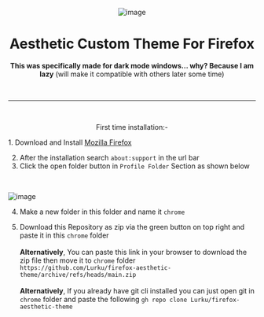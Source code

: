 <div align = "center">
  
![image](https://github.com/Lurku/firefox-aesthetic-theme/assets/80824757/2b08c4fa-2575-4177-8729-849a161a409c)


<h1>Aesthetic Custom Theme For Firefox</h1>

**This was specifically made for dark mode windows... why? Because I am lazy** (will make it compatible with others later some time)

<br>

<hr>

<br>

First time installation:-
</div>
1. Download and Install <a href="https://www.mozilla.org/en-US/firefox/new/">Mozilla Firefox</a>

2. After the installation search `about:support` in the url bar
3. Click the open folder button in `Profile Folder` Section as shown below
<br>

![image](https://github.com/Lurku/firefox-aesthetic-theme/assets/80824757/2089a864-173b-4ab8-b5c6-85591fa94787)

4. Make a new folder in this folder and name it `chrome`


5. Download this Repository as zip via the green button on top right and paste it in this `chrome` folder
   <br> <br>
   **Alternatively**,
   You can paste this link in your browser to download the zip file then move it to `chrome` folder
   <br>
   ```https://github.com/Lurku/firefox-aesthetic-theme/archive/refs/heads/main.zip```
   <br><br>
   **Alternatively**,
   If you already have git cli installed you can just open git in `chrome` folder and paste the following
   ```gh repo clone Lurku/firefox-aesthetic-theme```
